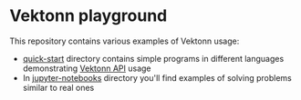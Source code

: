 # Vektonn playground

This repository contains various examples of Vektonn usage:

* [quick-start](quick-start) directory contains simple programs in different languages demonstrating [Vektonn API](https://vektonn.github.io/vektonn/swagger/) usage
* In [jupyter-notebooks](jupyter-notebooks) directory you'll find examples of solving problems similar to real ones
